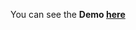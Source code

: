 You can see the **Demo [here](https://gizemnkorkmaz.github.io/javascript30/03%20-%20CSS%20Variables/index.html)**
